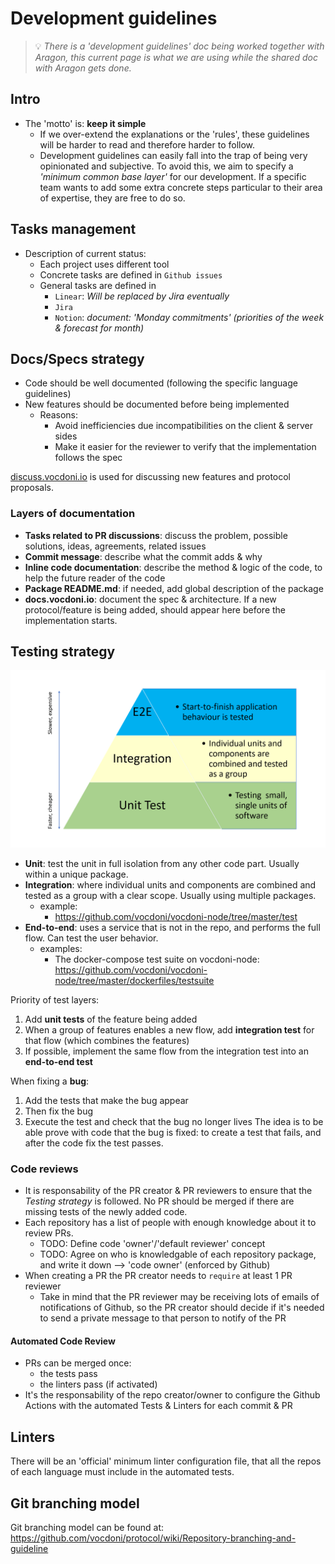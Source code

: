 # Development guidelines

> 💡 *There is a 'development guidelines' doc being worked together with Aragon, this
> current page is what we are using while the shared doc with Aragon gets done.*

## Intro
- The 'motto' is: **keep it simple**
    - If we over-extend the explanations or the 'rules', these guidelines will be harder to read and therefore harder to follow.
    - Development guidelines can easily fall into the trap of being very opinionated and subjective. To avoid this, we aim to specify a *'minimum common base layer'* for our development. If a specific team wants to add some extra concrete steps particular to their area of expertise, they are free to do so. 

## Tasks management
- Description of current status:
    - Each project uses different tool
    - Concrete tasks are defined in `Github issues`
    - General tasks are defined in
        - `Linear`: *Will be replaced by Jira eventually*
        - `Jira` 
        - `Notion`: *document: 'Monday commitments' (priorities of the week & forecast for month)*
    
## Docs/Specs strategy
- Code should be well documented (following the specific language guidelines)
- New features should be documented before being implemented
    - Reasons:
        - Avoid inefficiencies due incompatibilities on the client & server sides
        - Make it easier for the reviewer to verify that the implementation follows the spec

[discuss.vocdoni.io](https://discuss.vocdoni.io) is used for discussing new features and protocol proposals.

### Layers of documentation
- **Tasks related to PR discussions**: discuss the problem, possible solutions, ideas, agreements, related issues
- **Commit message**: describe what the commit adds & why
- **Inline code documentation**: describe the method & logic of the code, to help the future reader of the code
- **Package README.md**: if needed, add global description of the package
- **docs.vocdoni.io**: document the spec & architecture. If a new protocol/feature is being added, should appear here before the implementation starts.


## Testing strategy
![](./testing-layers.png)

- **Unit**: test the unit in full isolation from any other code part. Usually within a unique package.
- **Integration**: where individual units and components are combined and tested as a group with a clear scope. Usually using multiple packages.
    - example:
        - https://github.com/vocdoni/vocdoni-node/tree/master/test
- **End-to-end**: uses a service that is not in the repo, and performs the full flow. Can test the user behavior.
    - examples:
        - The docker-compose test suite on vocdoni-node: https://github.com/vocdoni/vocdoni-node/tree/master/dockerfiles/testsuite


Priority of test layers:
1. Add **unit tests** of the feature being added
2. When a group of features enables a new flow, add **integration test** for that flow (which combines the features)
3. If possible, implement the same flow from the integration test into an **end-to-end test**

When fixing a **bug**:
1. Add the tests that make the bug appear
2. Then fix the bug
3. Execute the test and check that the bug no longer lives
The idea is to be able prove with code that the bug is fixed: to create a test that fails, and after the code fix the test passes.


### Code reviews
- It is responsability of the PR creator & PR reviewers to ensure that the *Testing strategy* is followed. No PR should be merged if there are missing tests of the newly added code.
- Each repository has a list of people with enough knowledge about it to review PRs.
    - TODO: Define code 'owner'/'default reviewer' concept
    - TODO: Agree on who is knowledgable of each repository package, and write it down --> 'code owner' (enforced by Github)
- When creating a PR the PR creator needs to `require` at least 1 PR reviewer
    - Take in mind that the PR reviewer may be receiving lots of emails of notifications of Github, so the PR creator should decide if it's needed to send a private message to that person to notify of the PR

#### Automated Code Review
- PRs can be merged once:
    - the tests pass
    - the linters pass (if activated)
- It's the responsability of the repo creator/owner to configure the Github Actions with the automated Tests & Linters for each commit & PR

## Linters
There will be an 'official' minimum linter configuration file, that all the repos of each language must include in the automated tests.

## Git branching model
Git branching model can be found at: https://github.com/vocdoni/protocol/wiki/Repository-branching-and-guideline


<!--
# Topics to be defined in the near future
*These are topics that will be discussed in the following days, but that don't block the advance of this document.*
- Which tool to use for tasks/issues
    - current: Github issues + Linear app + Jira + Notion
- Which tool to use for Test Coverage
    - if we agree to use one
- Define code 'owner'/'default reviewer' concept & Github feature of codeowner usage
- Go repo template
    - `.golangci.yml`
        - current examples:
            - https://github.com/vocdoni/vocdoni-node/blob/master/.golangci.yml
            - https://github.com/vocdoni/arbo/blob/master/.golangci.yml
-->
